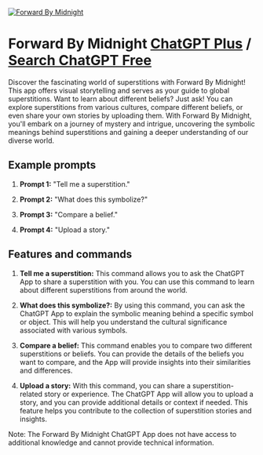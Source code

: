 
[![Forward By Midnight](https://files.oaiusercontent.com/file-Nlopn7y42FnXST7ULmMSLAYj?se=2123-10-16T21%3A53%3A10Z&sp=r&sv=2021-08-06&sr=b&rscc=max-age%3D31536000%2C%20immutable&rscd=attachment%3B%20filename%3D27f046a5-c1a0-49c6-948a-c08d216d5703.png&sig=h9iGBUF0/47eUJFaNoP0CIcxNme%2B1chl9niqCG39738%3D)](https://chat.openai.com/g/g-m0UOt9Irg-forward-by-midnight)

# Forward By Midnight [ChatGPT Plus](https://chat.openai.com/g/g-m0UOt9Irg-forward-by-midnight) / [Search ChatGPT Free](https://gptcall.net/index.html#/?search=Forward%20By%20Midnight)

Discover the fascinating world of superstitions with Forward By Midnight! This app offers visual storytelling and serves as your guide to global superstitions. Want to learn about different beliefs? Just ask! You can explore superstitions from various cultures, compare different beliefs, or even share your own stories by uploading them. With Forward By Midnight, you'll embark on a journey of mystery and intrigue, uncovering the symbolic meanings behind superstitions and gaining a deeper understanding of our diverse world.

## Example prompts

1. **Prompt 1:** "Tell me a superstition."

2. **Prompt 2:** "What does this symbolize?"

3. **Prompt 3:** "Compare a belief."

4. **Prompt 4:** "Upload a story."

## Features and commands

1. **Tell me a superstition:** This command allows you to ask the ChatGPT App to share a superstition with you. You can use this command to learn about different superstitions from around the world.

2. **What does this symbolize?:** By using this command, you can ask the ChatGPT App to explain the symbolic meaning behind a specific symbol or object. This will help you understand the cultural significance associated with various symbols.

3. **Compare a belief:** This command enables you to compare two different superstitions or beliefs. You can provide the details of the beliefs you want to compare, and the App will provide insights into their similarities and differences.

4. **Upload a story:** With this command, you can share a superstition-related story or experience. The ChatGPT App will allow you to upload a story, and you can provide additional details or context if needed. This feature helps you contribute to the collection of superstition stories and insights.

Note: The Forward By Midnight ChatGPT App does not have access to additional knowledge and cannot provide technical information.


